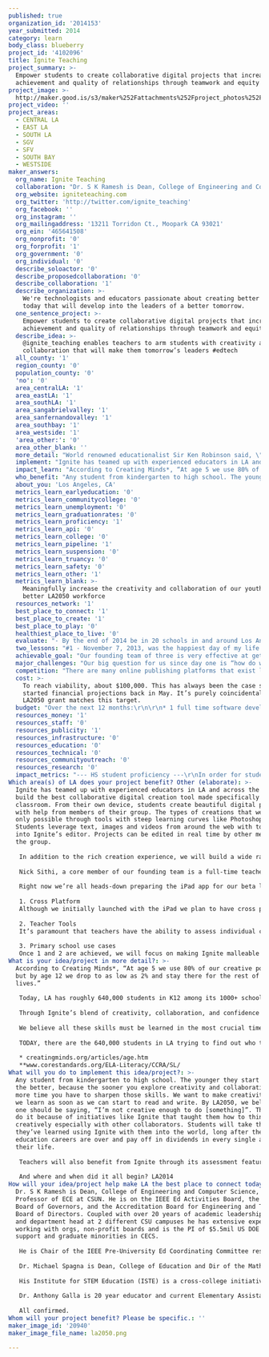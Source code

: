 ```yaml
---
published: true
organization_id: '2014153'
year_submitted: 2014
category: learn
body_class: blueberry
project_id: '4102096'
title: Ignite Teaching
project_summary: >-
  Empower students to create collaborative digital projects that increase
  achievement and quality of relationships through teamwork and equity
project_image: >-
  http://maker.good.is/s3/maker%252Fattachments%252Fproject_photos%252Fimages%252F20940%252Fdisplay%252Fla2050.png=c570x385
project_video: ''
project_areas:
  - CENTRAL LA
  - EAST LA
  - SOUTH LA
  - SGV
  - SFV
  - SOUTH BAY
  - WESTSIDE
maker_answers:
  org_name: Ignite Teaching
  collaboration: "Dr. S K Ramesh is Dean, College of Engineering and Computer Science, and Professor of ECE at CSUN. He is on the IEEE Ed Activities Board, the IEEE-HKN Board of Governors, and the Accreditation Board for Engineering and Technology Board of Directors. Coupled with over 20 years of academic leadership as dean and department head at 2 different CSU campuses he has extensive experience working with orgs, non-profit boards and is the PI of $5.5mil US DOE grant to support and graduate minorities in CECS.\r\n\r\nHe is Chair of the IEEE Pre-University Ed Coordinating Committee responsible for global programs to encourage youth to pursue careers in CECS. Together, we will find synergies between Ignite and his programs. In addition to product feedback, we also draw upon his expertise in implementing successful outreach programs to promote CECS using external grants.\r\n\r\nDr. Michael Spagna is Dean, College of Education and Dir of the Math and Science Teacher Initiative at CSUN.\r\n\r\nHis Institute for STEM Education (ISTE) is a cross-college initiative to advance learning, teaching, scholarship, research and innovations in STEM. This will occur through collaborative partnerships with different orgs including businesses such as  Ignite. Other projects include Computer Supported Collaborative Science (funded by HP) and the creation of a math app for 8th graders (funded by Lockheed Martin).  CSUN is 1 of 11 universities to take part of Carnegie’s “Teachers for a New Era” initiative to re-envision the nation’s teacher education programs for urban classrooms and to develop evidence-based models that can be widely disseminated.  As a result, CSUN is positioned at the forefront of empirically based practices nationally.​ This will help Ignite realize our long term potential using pragmatic methods.\r\n\r\nDr. Anthony Galla is 20 year educator and current Elementary Assistant Superintendent in the LA Archdiocese. A former principal of St. Francis de Sales with classroom experience from K through college, with a majority as a Jr. high school history teacher. He also writes grants, assists with school finance policy, and contributing EdTech resources. His vast experience has helped shape Ignite during alpha. He regularly provides the group with commentary regarding EdTech and how he's seen it evolve from his various perspectives as an educator and admin. His use of Ignite will extend to its beta phase, where he will use the app to develop classroom and faculty functions.\r\n\r\nAll confirmed."
  org_website: igniteteaching.com
  org_twitter: 'http://twitter.com/ignite_teaching'
  org_facebook: ''
  org_instagram: ''
  org_mailingaddress: '13211 Torridon Ct., Moopark CA 93021'
  org_ein: '465641508'
  org_nonprofit: '0'
  org_forprofit: '1'
  org_government: '0'
  org_individual: '0'
  describe_soloactor: '0'
  describe_proposedcollaboration: '0'
  describe_collaboration: '1'
  describe_organization: >-
    We're technologists and educators passionate about creating better students
    today that will develop into the leaders of a better tomorrow.
  one_sentence_project: >-
    Empower students to create collaborative digital projects that increase
    achievement and quality of relationships through teamwork and equity
  describe_idea: >-
    @ignite_teaching enables teachers to arm students with creativity and
    collaboration that will make them tomorrow’s leaders #edtech
  all_county: '1'
  region_county: '0'
  population_county: '0'
  'no': '0'
  area_centralLA: '1'
  area_eastLA: '1'
  area_southLA: '1'
  area_sangabrielvalley: '1'
  area_sanfernandovalley: '1'
  area_southbay: '1'
  area_westside: '1'
  'area_other:': '0'
  area_other_blank: ''
  more_detail: "World renowned educationalist Sir Ken Robinson said, \"We don’t grow into creativity, we grow out of it… or rather get educated out of it\".\r\n\r\nCreativity has long been solely attributed an elite few like, artists and musicians. With Ignite, everyone is creative. When used for group projects to express student knowledge and ideas, it leads to deeper understanding of topics and teaches them the importance of social interdependence and accountability. Students build confidence by assessing and awarding each other with badges that they've earned from teachers through our peer badging system.\r\n\r\nStudents learn lifelong creative, social and psychological skills that will come back to serve them throughout their lives as they become LA in 2050."
  implement: "Ignite has teamed up with experienced educators in LA and across the nation to build the best collaborative digital creation tool made specifically for the classroom. From their own device, students create beautiful digital projects with help from members of their group. The types of creations that were once only possible through tools with steep learning curves like Photoshop. Students leverage text, images and videos from around the web with tools built into Ignite’s editor. Projects can be edited in real time by other members of the group.\r\n\r\nIn addition to the rich creation experience, we will build a wide range of teacher tools. We know that teachers don’t have enough time as it is so things like creating an account, classes, assignments is built directly into our workflow. We track individual student contributions and a produce progress report for teachers that clearly identifies what each student contributed. Individual responsibility can finally be fairly assessed in the group project environment with Ignite.\r\n\r\nNick Sithi, a core member of our founding team is a full-time teacher with over 9 years of experience educating the youth of LA. He not only provides crucial product feedback but also runs Ignite’s private alpha which is deployed to a group of K12 educators. During this alpha phase we are receiving crucial, real-time feedback from teachers across the nation.\r\n\r\nRight now we’re all heads-down preparing the iPad app for our beta launch in September. Soon after we will focus on the following four areas;\r\n\r\n1. Cross Platform\r\nAlthough we initially launched with the iPad we plan to have cross platform support by Q1 2015. This means that Ignite will run on any tablet, PC, and across all major browsers. We will make sure any school can use Ignite regardless of their previous technology decisions (Chromebooks, iPads, etc).\r\n\r\n2. Teacher Tools\r\nIt’s paramount that teachers have the ability to assess individual contributions to the project, check for plagiarism, and manage student workflow. Teachers will be provided with clear reports that provide this key information.\r\n\r\n3. Primary school use cases\r\nOnce 1 and 2 are achieved, we will focus on making Ignite malleable for primary school use cases. The earlier we can get kids to create, the better. However, the ability of a 3rd grader is very different than that of a 7th grader. Teachers will have the ability to customize the Ignite’s creation process to take into account the varying skills levels."
  impact_learn: "According to Creating Minds*, “At age 5 we use 80% of our creative potential but by age 12 we drop to as low as 2% and stay there for the rest of our lives.”\r\n\r\nToday, LA has roughly 640,000 students in K12 among its 1000+ schools spread over 720 square miles. We believe a majority of those kids would not consider themselves creative because they aren’t labeled as artists or musicians. These are the same kids who are or going to be subject to an increased focus on collaboration in the classroom through the new Common Core Standards**. This is especially true in the subjects of  English Language Arts & Literacy in History/Social Studies, Science, and Technical Subjects.\r\n\r\nThrough Ignite’s blend of creativity, collaboration, and confidence building we are empowering teachers all over LA to give their students the critical experiences they need be better citizens of LA and the world. They learn how to CREATE, leverage technology to further their own understanding of subjects, explore new ideas, define their own interpretation of theories, contemplate subjects from different angles, and articulate things in their own personal way. They learn to COLLABORATE, how to communicate, how to navigate disagreements, how to voice their opinion, how to use other’s opinion to shape new ideas, understand how their individual efforts impact the success or failure of the group. They understand the importance of RECOGNITION of their own hard work as well as the hard work of others.\r\n\r\nWe believe all these skills must be learned in the most crucial time in their lives when they are most malleable, that is,starting from kindergarten all the way up to high school. This is why Ignite is important TODAY.\r\n\r\nTODAY, there are the 640,000 students in LA trying to find out who they are, navigate adolescence, young adulthood, trying to form their own opinions, make friends etc. In 2050, they will be LA. They will be our inventors, creators, makers, entrepreneurs, educators, inspirers and leaders. The future Elon Musks, Barack Obamas, Sheryl Sandbergs of the world. And why? Because LA believed in a kind of 2014 that valued creativity, collaboration and technology in the classroom.\r\n\r\n* creatingminds.org/articles/age.htm\r\n**www.corestandards.org/ELA-Literacy/CCRA/SL/"
  who_benefit: "Any student from kindergarten to high school. The younger they start Igniting, the better, because the sooner you explore creativity and collaboration, the more time you have to sharpen those skills. We want to make creativity a habit we learn as soon as we can start to read and write. By LA2050, we believe no one should be saying, “I’m not creative enough to do [something]”. They _will_ do it because of initiatives like Ignite that taught them how to think creatively especially with other collaborators. Students will take the skills they’ve learned using Ignite with them into the world, long after their formal education careers are over and pay off in dividends in every single aspect of their life.\r\n\r\nTeachers will also benefit from Ignite through its assessment features. Ignite generates a progress report for each group, detailing the efforts of each student involved. Concrete data will allow teachers to fairly assess and acknowledge contributions made by each group member, creating equity during assessment. Teachers can trust their students to become more responsible, knowing that they are held accountable for their actions. \r\n\r\nAnd where and when did it all begin? LA2014"
  about_you: 'Los Angeles, CA'
  metrics_learn_earlyeducation: '0'
  metrics_learn_communitycollege: '0'
  metrics_learn_unemployment: '0'
  metrics_learn_graduationrates: '0'
  metrics_learn_proficiency: '1'
  metrics_learn_api: '0'
  metrics_learn_college: '0'
  metrics_learn_pipeline: '1'
  metrics_learn_suspension: '0'
  metrics_learn_truancy: '0'
  metrics_learn_safety: '0'
  metrics_learn_other: '1'
  metrics_learn_blank: >-
    Meaningfully increase the creativity and collaboration of our youth for a
    better LA2050 workforce
  resources_network: '1'
  best_place_to_connect: '1'
  best_place_to_create: '1'
  best_place_to_play: '0'
  healthiest_place_to_live: '0'
  evaluate: "- By the end of 2014 be in 20 schools in and around Los Angeles.\r\n\r\n- By the end of March 2015, be near 100% cross platform so that any school around the world can use it so long as they have a internet connection, PC or tablet.\r\n\r\n- Starting January 2015, a 5% month over month adoption rate (by number of students)\r\n\r\n- Mid 2015 we will work with a third party evaluation team, such as California State Northridge’s C.A.R.E assessment group, to take a deeper dive into the long term academic, social and psychological benefits of Ignite.\r\n"
  two_lessons: "#1 - November 7, 2013, was the happiest day of my life. That’s the day I became a father to a beautiful daughter named Nya. As some of you can relate to, everything changes once you have a child. I vowed that day that I would give her the best life and education that I possibly could. As any parent would do, I researched and read several books on parenting and education. Book after book, a pattern kept jumping out at me: children who are raised with an emphasis on social interdependence and collaboration are proven to lead more wholesome and successful lives. Scientific research* indicates that when students are subject to creative learning, it results in higher achievement, greater productivity, more caring, supportive and committed relationships, have higher social competence, and self esteem... the list goes on and on. So I made the decision. I’m going to do more than just put Nya through college. I’m going to do everything in my creative power to help every child that passes through our educational system become more wholesome individuals.\r\n\r\n#2 - We know that teachers want a tool like Ignite in the classroom through our extensive experience in the online digital publishing space. We’ve built apps that have been adopted by teachers around the world. These products were never built or marketed for education, but teachers still strong armed these products into their classroom. After talking to experienced educators, we realized there was massive change afoot in education. With the rise of flipped classrooms, blended learning, technology, and new education standards we want to do our part to empower students with what they need to succeed. We don’t care about the general consumer markets. We will make our mark through education.\r\n\r\n*http://www.researchgate.net/publication/224766541_Benefits_of_collaborative_learning/file/d912f4fba453f0b43f.pdf\r\n"
  achievable_goal: "Our founding team of three is very effective at getting things done. Two seasoned engineers/entrepreneurs and an experienced educator - Micky Dionisio, Justin McCammon, and Nick Sithi. Between Micky and Justin, there is over 17 years of software engineering experience across companies such as Yahoo!, digital media agencies, and Fortune 500’s. Nick Sithi is an experienced educator with a Masters from Loyola Marymount University who teaches English a high school in LA. We will harness our experience building apps and tools for digital publishing and education in order to launch Ignite in September. We’ve also hired an additional software engineer to increase throughput. We’ve been working on this project since May 2014 and continues to be 100% bootstrapped.\r\n\r\nBy the time the grant winners are announced Ignite will already have launched. This means we will spend the next 12 months working on our strategic partnerships (as described in the collaborator section), improving Ignite using feedback from the educators who use it, and working towards our overall success metrics. Building the technology is not our main concern. We know we can build software all day long. What’s important to us is that we optimize correctly for the classrooms in LA and around the world. We need to listen, learn and collaborate closely with educators, schools and districts that use Ignite. Without them, this will never be successful.\r\n\r\nLuckily, we’re fantastic listeners."
  major_challenges: "Our big question for us since day one is “how do we get teachers to try Ignite in their school?”. For beta, we’ve tapped into our own personal networks to get in touch with K12 educators who are excited for our beta launch. Once we launch, we need to make sure we continue to spread Ignite into classrooms in and around Los Angeles.\r\n\r\nSecond, we’ll have a challenging time balancing the needs of public, private, and charter schools. Each type of school has its own way of doing things such as curriculum implementation, or FERPA adherence for privacy, or differentiated technology used in the classroom. We’ll need to make sure Ignite is malleable enough to support each type of school. We're confident we can do this once we start getting feedback."
  competition: "There are many online publishing platforms that exist like Tackk, ReadyMag, Steller and Storehouse who specialize in creating storytelling experiences. The problem with these products is that none of them focus on education and optimize for the classroom. These are all consumer facing products that raise enormous amounts of venture capital in hopes of being the next best platform to create something and share it with all your friends (i.e., make tons of money). That’s not what we’re about.\r\n\r\nWe are unique because we want to leave the world a little bit better than how we found it. And to do that, we believe in making meaningful change in the world of education. We are laser focused being the best creative and collaborative creation tool FOR EDUCATION. Our priority is the future. For our sons, our daughters, their kids.\r\n\r\nIt’s for a better LA2050."
  cost: >-
    To reach viability, about $100,000. This has always been the case since we
    started financial projections back in May. It’s purely coincidental that the
    LA2050 grant matches this target.
  budget: "Over the next 12 months:\r\n\r\n* 1 full time software developer - $3,600 a month ($43,200 total for 12 months)\r\n* 1 part time software developer - $2,200 a month ($26,400 total for 12 months)\r\n\r\nThese two engineers provide additional firepower to complement Micky and Justin’s development efforts. This means there could be up to 4 engineers working on the project if necessary. \r\n\r\n* 1 contract web / app designer - $10,000 \r\n\r\nAfter beta, we want to revamp the product design based on feedback from the teachers. We will not deploy this money until Q1 2015.\r\n\r\n* Ongoing monthly server costs - $300 a month ($3,600 for 12 months)\r\n\r\n* EdTech conferences / marketing - $16,000\r\n\r\nTOTAL: $99,200"
  resources_money: '1'
  resources_staff: '0'
  resources_publicity: '1'
  resources_infrastructure: '0'
  resources_education: '0'
  resources_technical: '0'
  resources_communityoutreach: '0'
  resources_research: '0'
  impact_metrics: "--- HS student proficiency ---\r\nIn order for students to learn more deeply and effectively, we must encourage them to think critically and creatively. They must question, hypothesize, pursue, fail, try again, collaborate constructively, communicate effectively and achieve together. Through this process, students develop the skills they need to learn how to develop deeper understanding of anything around them, not just in school. It prepares them early on for the real world situations they will face academically, socially, and professionally.\r\n\r\nThere is no limit on what subjects teachers can use Ignite for, but there is a direct fit for subjects such as English, the arts, and math. Assignments such as “The Great Gatsby and the 1920s”, “Popular Sovereignty and Slavery”,  “A Day in the Life of an Impressionist” and “Game Theory Mathematics: The Prisoner’s Dilemma and the Paradox of Rationality” are but a few of the endless projects. As students put together their Ignite project, they are researching and analyzing topics to create their own interpretations. Ignite makes it really easy to include images, text and videos from the web while still retaining proper attribution/citation. For language arts, student essays and compositions take on a more fun, interactive approach. \r\n\r\nRegardless of subject, Ignite empowers students to learn how to construct, organize, test and digitally express their own thoughts and work with their collaborators to form a cohesive storytelling experience. \r\n\r\n--- Student Education Pipeline --- \r\nOne of our goals is for Ignite to be integrated in classrooms as early as kindergarten. Ignite will follow the student’s creative and collaborative growth as they enter new grade levels. We will build a comprehensive suite of reporting, analytics, and assessment tools to help teachers better understand their new students as they transition into and out of their classrooms. \r\n\r\nWe believe in a LA2050 that’s filled with creative citizens. The average creative skills of a Los Angelino in 2050 should be 10x more than that of a typical resident in 2014. This will undoubtedly help creative industries because we want every student coming out of the educational system to be truly creative. \r\n\r\nCreating is fun. Making is fun. We are born to do it. When we take great strides to promote creativity and collaboration at a grand scale we believe GOOD things will happen. Things like meaningfully increasing employment in LA’s workforce in the year 2050."
Which area(s) of LA does your project benefit? Other (elaborate): >-
  Ignite has teamed up with experienced educators in LA and across the nation to
  build the best collaborative digital creation tool made specifically for the
  classroom. From their own device, students create beautiful digital projects
  with help from members of their group. The types of creations that were once
  only possible through tools with steep learning curves like Photoshop.
  Students leverage text, images and videos from around the web with tools built
  into Ignite’s editor. Projects can be edited in real time by other members of
  the group.
   
   In addition to the rich creation experience, we will build a wide range of teacher tools. We know that teachers don’t have enough time as it is so things like creating an account, classes, assignments is built directly into our workflow. We track individual student contributions and a produce progress report for teachers that clearly identifies what each student contributed. Individual responsibility can finally be fairly assessed in the group project environment with Ignite.
   
   Nick Sithi, a core member of our founding team is a full-time teacher with over 9 years of experience educating the youth of LA. He not only provides crucial product feedback but also runs Ignite’s private alpha which is deployed to a group of K12 educators. During this alpha phase we are receiving crucial, real-time feedback from teachers across the nation.
   
   Right now we’re all heads-down preparing the iPad app for our beta launch in September. Soon after we will focus on the following four areas;
   
   1. Cross Platform
   Although we initially launched with the iPad we plan to have cross platform support by Q1 2015. This means that Ignite will run on any tablet, PC, and across all major browsers. We will make sure any school can use Ignite regardless of their previous technology decisions (Chromebooks, iPads, etc).
   
   2. Teacher Tools
   It’s paramount that teachers have the ability to assess individual contributions to the project, check for plagiarism, and manage student workflow. Teachers will be provided with clear reports that provide this key information.
   
   3. Primary school use cases
   Once 1 and 2 are achieved, we will focus on making Ignite malleable for primary school use cases. The earlier we can get kids to create, the better. However, the ability of a 3rd grader is very different than that of a 7th grader. Teachers will have the ability to customize the Ignite’s creation process to take into account the varying skills levels.
What is your idea/project in more detail?: >-
  According to Creating Minds*, “At age 5 we use 80% of our creative potential
  but by age 12 we drop to as low as 2% and stay there for the rest of our
  lives.”
   
   Today, LA has roughly 640,000 students in K12 among its 1000+ schools spread over 720 square miles. We believe a majority of those kids would not consider themselves creative because they aren’t labeled as artists or musicians. These are the same kids who are or going to be subject to an increased focus on collaboration in the classroom through the new Common Core Standards**. This is especially true in the subjects of English Language Arts & Literacy in History/Social Studies, Science, and Technical Subjects.
   
   Through Ignite’s blend of creativity, collaboration, and confidence building we are empowering teachers all over LA to give their students the critical experiences they need be better citizens of LA and the world. They learn how to CREATE, leverage technology to further their own understanding of subjects, explore new ideas, define their own interpretation of theories, contemplate subjects from different angles, and articulate things in their own personal way. They learn to COLLABORATE, how to communicate, how to navigate disagreements, how to voice their opinion, how to use other’s opinion to shape new ideas, understand how their individual efforts impact the success or failure of the group. They understand the importance of RECOGNITION of their own hard work as well as the hard work of others.
   
   We believe all these skills must be learned in the most crucial time in their lives when they are most malleable, that is,starting from kindergarten all the way up to high school. This is why Ignite is important TODAY.
   
   TODAY, there are the 640,000 students in LA trying to find out who they are, navigate adolescence, young adulthood, trying to form their own opinions, make friends etc. In 2050, they will be LA. They will be our inventors, creators, makers, entrepreneurs, educators, inspirers and leaders. The future Elon Musks, Barack Obamas, Sheryl Sandbergs of the world. And why? Because LA believed in a kind of 2014 that valued creativity, collaboration and technology in the classroom.
   
   * creatingminds.org/articles/age.htm
   **www.corestandards.org/ELA-Literacy/CCRA/SL/
What will you do to implement this idea/project?: >-
  Any student from kindergarten to high school. The younger they start Igniting,
  the better, because the sooner you explore creativity and collaboration, the
  more time you have to sharpen those skills. We want to make creativity a habit
  we learn as soon as we can start to read and write. By LA2050, we believe no
  one should be saying, “I’m not creative enough to do [something]”. They _will_
  do it because of initiatives like Ignite that taught them how to think
  creatively especially with other collaborators. Students will take the skills
  they’ve learned using Ignite with them into the world, long after their formal
  education careers are over and pay off in dividends in every single aspect of
  their life.
   
   Teachers will also benefit from Ignite through its assessment features. Ignite generates a progress report for each group, detailing the efforts of each student involved. Concrete data will allow teachers to fairly assess and acknowledge contributions made by each group member, creating equity during assessment. Teachers can trust their students to become more responsible, knowing that they are held accountable for their actions. 
   
   And where and when did it all begin? LA2014
How will your idea/project help make LA the best place to connect today? In LA2050?: >-
  Dr. S K Ramesh is Dean, College of Engineering and Computer Science, and
  Professor of ECE at CSUN. He is on the IEEE Ed Activities Board, the IEEE-HKN
  Board of Governors, and the Accreditation Board for Engineering and Technology
  Board of Directors. Coupled with over 20 years of academic leadership as dean
  and department head at 2 different CSU campuses he has extensive experience
  working with orgs, non-profit boards and is the PI of $5.5mil US DOE grant to
  support and graduate minorities in CECS.
   
   He is Chair of the IEEE Pre-University Ed Coordinating Committee responsible for global programs to encourage youth to pursue careers in CECS. Together, we will find synergies between Ignite and his programs. In addition to product feedback, we also draw upon his expertise in implementing successful outreach programs to promote CECS using external grants.
   
   Dr. Michael Spagna is Dean, College of Education and Dir of the Math and Science Teacher Initiative at CSUN.
   
   His Institute for STEM Education (ISTE) is a cross-college initiative to advance learning, teaching, scholarship, research and innovations in STEM. This will occur through collaborative partnerships with different orgs including businesses such as Ignite. Other projects include Computer Supported Collaborative Science (funded by HP) and the creation of a math app for 8th graders (funded by Lockheed Martin). CSUN is 1 of 11 universities to take part of Carnegie’s “Teachers for a New Era” initiative to re-envision the nation’s teacher education programs for urban classrooms and to develop evidence-based models that can be widely disseminated. As a result, CSUN is positioned at the forefront of empirically based practices nationally.​ This will help Ignite realize our long term potential using pragmatic methods.
   
   Dr. Anthony Galla is 20 year educator and current Elementary Assistant Superintendent in the LA Archdiocese. A former principal of St. Francis de Sales with classroom experience from K through college, with a majority as a Jr. high school history teacher. He also writes grants, assists with school finance policy, and contributing EdTech resources. His vast experience has helped shape Ignite during alpha. He regularly provides the group with commentary regarding EdTech and how he's seen it evolve from his various perspectives as an educator and admin. His use of Ignite will extend to its beta phase, where he will use the app to develop classroom and faculty functions.
   
   All confirmed.
Whom will your project benefit? Please be specific.: ''
maker_image_id: '20940'
maker_image_file_name: la2050.png

---
```


